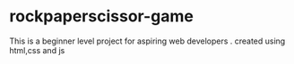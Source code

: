 # rockpaperscissor-game
This is a beginner level project for aspiring web developers . created using html,css and js
